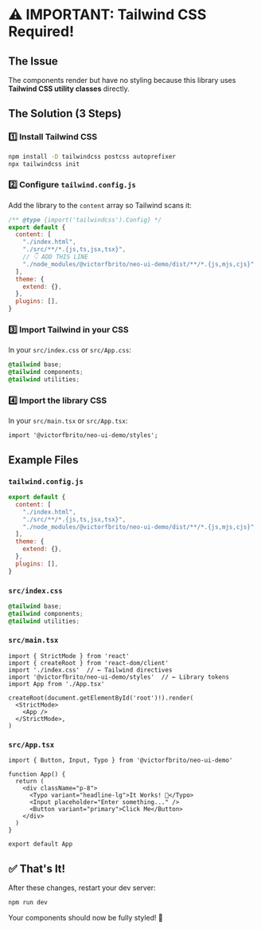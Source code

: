 # ⚠️ IMPORTANT: Tailwind CSS Required!

## The Issue

The components render but have no styling because this library uses **Tailwind CSS utility classes** directly.

## The Solution (3 Steps)

### 1️⃣ Install Tailwind CSS

```bash
npm install -D tailwindcss postcss autoprefixer
npx tailwindcss init
```

### 2️⃣ Configure `tailwind.config.js`

Add the library to the `content` array so Tailwind scans it:

```js
/** @type {import('tailwindcss').Config} */
export default {
  content: [
    "./index.html",
    "./src/**/*.{js,ts,jsx,tsx}",
    // 👇 ADD THIS LINE
    "./node_modules/@victorfbrito/neo-ui-demo/dist/**/*.{js,mjs,cjs}"
  ],
  theme: {
    extend: {},
  },
  plugins: [],
}
```

### 3️⃣ Import Tailwind in your CSS

In your `src/index.css` or `src/App.css`:

```css
@tailwind base;
@tailwind components;
@tailwind utilities;
```

### 4️⃣ Import the library CSS

In your `src/main.tsx` or `src/App.tsx`:

```tsx
import '@victorfbrito/neo-ui-demo/styles';
```

## Example Files

### `tailwind.config.js`
```js
export default {
  content: [
    "./index.html",
    "./src/**/*.{js,ts,jsx,tsx}",
    "./node_modules/@victorfbrito/neo-ui-demo/dist/**/*.{js,mjs,cjs}"
  ],
  theme: {
    extend: {},
  },
  plugins: [],
}
```

### `src/index.css`
```css
@tailwind base;
@tailwind components;
@tailwind utilities;
```

### `src/main.tsx`
```tsx
import { StrictMode } from 'react'
import { createRoot } from 'react-dom/client'
import './index.css'  // ← Tailwind directives
import '@victorfbrito/neo-ui-demo/styles'  // ← Library tokens
import App from './App.tsx'

createRoot(document.getElementById('root')!).render(
  <StrictMode>
    <App />
  </StrictMode>,
)
```

### `src/App.tsx`
```tsx
import { Button, Input, Typo } from '@victorfbrito/neo-ui-demo'

function App() {
  return (
    <div className="p-8">
      <Typo variant="headline-lg">It Works! 🎉</Typo>
      <Input placeholder="Enter something..." />
      <Button variant="primary">Click Me</Button>
    </div>
  )
}

export default App
```

## ✅ That's It!

After these changes, restart your dev server:

```bash
npm run dev
```

Your components should now be fully styled! 🎨

